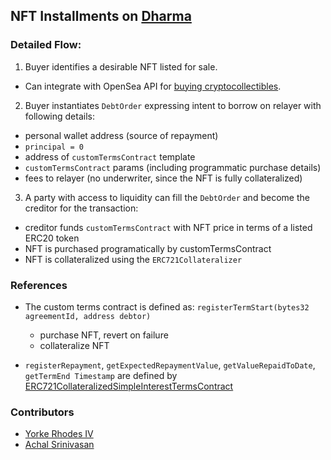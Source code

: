 ## NFT Installments on [Dharma](https://dharma.io)

### Detailed Flow:

1. Buyer identifies a desirable NFT listed for sale.
- Can integrate with OpenSea API for [buying cryptocollectibles](https://projectopensea.github.io/opensea-js/#buying-items).

2. Buyer instantiates `DebtOrder` expressing intent to borrow on relayer with following details:
- personal wallet address (source of repayment)
- `principal = 0`
- address of `customTermsContract` template
- `customTermsContract` params (including programmatic purchase details)
- fees to relayer (no underwriter, since the NFT is fully collateralized)

3. A party with access to liquidity can fill the `DebtOrder` and become the creditor for the transaction:
- creditor funds `customTermsContract` with NFT price in terms of a listed ERC20 token
- NFT is purchased programatically by customTermsContract
- NFT is collateralized using the `ERC721Collateralizer`

### References
- The custom terms contract is defined as: `registerTermStart(bytes32 agreementId, address debtor)`
    - purchase NFT, revert on failure
    - collateralize NFT

- `registerRepayment`, `getExpectedRepaymentValue`, `getValueRepaidToDate`, `getTermEnd Timestamp` 
are defined by [ERC721CollateralizedSimpleInterestTermsContract](https://github.com/dharmaprotocol/charta/blob/master/contracts/examples/ERC721CollateralizedSimpleInterestTermsContract.sol)

### Contributors
- [Yorke Rhodes IV](https://github.com/yorhodes)
- [Achal Srinivasan](https://github.com/achalvs)